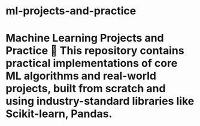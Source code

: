 # ml-projects-and-practice
# Machine Learning Projects and Practice 🚀 This repository contains practical implementations of core ML algorithms and real-world projects, built from scratch and using industry-standard libraries like Scikit-learn, Pandas.
